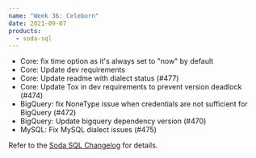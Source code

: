 ```yaml
---
name: "Week 36: Celeborn"
date: 2021-09-07
products:
  - soda-sql
---
```


- Core: fix time option as it's always set to "now" by default
- Core: Update dev requirements
- Core: Update readme with dialect status (#477)
- Core: Update Tox in dev requirements to prevent version deadlock (#474)
- BigQuery: fix NoneType issue when credentials are not sufficient for BigQuery (#472)
- BigQuery: Update bigquery dependency version (#470)
- MySQL: Fix MySQL dialect issues (#475)

Refer to the <a href="https://github.com/sodadata/soda-sql/blob/main/CHANGELOG.md#210b16---2021-09-07-celeborn" target="_blank">Soda SQL Changelog</a> for details.